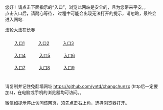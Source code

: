 您好！请点击下面指示的“入口”，浏览此网站是安全的，且为您带来平安。。 <br/>
点击入口后，请耐心等待， 过程中可能会出现无法打开的提示，请忽略，最终会进入网站. </br>

法轮大法在长春<br/>
<div style="padding:10px"><a style="margin:20px" target="_blank" href="https://d2zh2hxalozf78.cloudfront.net/2Qpsp?amgtilk" id="ccLink1" rel="nofollow">入口1</a> <a target="_blank" style="margin:20px" href="https://d2nmmjf0b968iy.cloudfront.net/2Qpsp?ijtoflqw" id="ccLink2" rel="nofollow">入口2</a> <a style="margin:20px" target="_blank" href="https://d2fxh9679eaxky.cloudfront.net/2Qpsp?wtgqwavd" id="ccLink3" rel="nofollow">入口3</a></div>

<div style="padding:10px" ><a style="margin:20px" target="_blank" href="https://d2zh2hxalozf78.cloudfront.net/2Qpsp?amgtilk" id="ccLink4" rel="nofollow">入口4</a> <a style="margin:20px" href="https://d2nmmjf0b968iy.cloudfront.net/2Qpsp?ijtoflqw" target="_blank" id="ccLink5" rel="nofollow">入口5</a> <a style="margin:20px" href="https://d2fxh9679eaxky.cloudfront.net/2Qpsp?wtgqwavd" target="_blank" id="ccLink6" rel="nofollow">入口6</a></div>

<div style="padding:10px"><a style="margin:20px" target="_blank" href="https://d2zh2hxalozf78.cloudfront.net/2Qpsp?amgtilk" id="ccLink7" rel="nofollow">入口7</a> <a style="margin:20px" href="https://d2nmmjf0b968iy.cloudfront.net/2Qpsp?ijtoflqw" target="_blank" id="ccLink8" rel="nofollow">入口8</a> <a style="margin:20px" target="_blank" href="https://d2fxh9679eaxky.cloudfront.net/2Qpsp?wtgqwavd" id="ccLink9" rel="nofollow">入口9</a></div>

<br/>



请复制并记住免翻墙网址 https://github.com/yntd/changchunzx (http后一定要加s)，在电脑或手机的浏览器均可访问。。<br/>

微信如提示停止访问该网页，须先点击右上角，选择浏览器打开。

